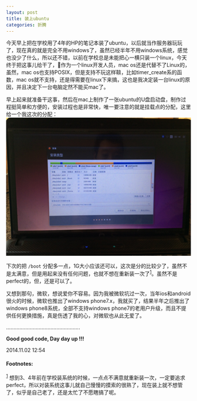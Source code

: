 ```yaml
---
layout: post
title: 装上ubuntu
categories: 折腾
---
```


今天早上把在学校用了4年的HP的笔记本装了ubuntu，以后就当作服务器玩玩了，现在真的就是完全不用windows了，虽然已经半年不用windows系统，感觉也没少了什么，所以还不错，以前在学校总是未能把心一横只装一个linux，今天终于把这事儿给干了，作为一个linux开发人员，mac os还是代替不了Linux的，虽然，mac os也支持POSIX，但是支持不玩这样鞥，比如timer_create系的函数，mac os就不支持，还是得需要在linux下来搞，这也是我决定装一台linux的原因，并且决定下一台电脑定然不能买mac了。

早上起来就准备干这事，然后在mac上制作了一张ubuntu的U盘启动盘，制作过程挺简单和方便的，安装过程也是非常快，唯一要注意的就是挂载点的分配，这里给一个我这次的分配：<br />
<img src="/images/201410/20141102_ubuntu.JPG" width="700px" alt="ubuntu安装界面"/> <br />

下次的把 `/boot` 分配多一点，1G大小应该还可以，这次是分的比较少了，虽然不是太满意，但是用起来没有任何问题，也就不想在重新装一次了<sup><a href="#fn:1" name="fnref:1">1</a></sup>。虽然不是perfect的，但，还是可以了。

又想到那句，微软，想说爱你不容易。因为我被微软坑过一次，当年ios和android很火的时候，微软也推出了windows phone7.x，我就买了，结果半年之后推出了windows phone8系统，全部不支持windows phone7的老用户升级，而且不提供任何更换措施，真是伤透了我的心，对微软也从此无爱了。

..................................................

**Good good code, Day day up !!!**

2014.11.02 12:54


#### Footnotes: ####

<sup><a href="#fnref:1" name="fn:1">1</a></sup> 想到3、4年前在学校装系统的时候，一点点不满意就重新装一次，一定要追求perfect，所以对装系统这事儿就自己慢慢的摸索的很熟了，现在装上就不想管了，似乎是自己老了，还是太忙了不愿瞎搞了呢。